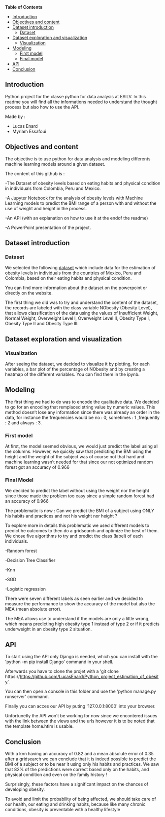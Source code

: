 **Table of Contents**

- [Introduction](#introduction)
- [Objectives and content](#objectives-and-content)
- [Dataset introduction](#dataset-introduction)
  - [Dataset](#dataset)
- [Dataset exploration and visualization](#dataset-exploration-and-visualization)
  - [Visualization](#visualization)
- [Modeling](#modeling)
  - [First model](#first-model)
  - [Final model](#final-model)
- [API](#api)
- [Conclusion](#conclusion)

## Introduction

Python project for the classe python for data analysis at ESILV.
In this readme you will find all the informations needed to understand the thought process but also how to use the API.

Made by :
 * Lucas Enard
 * Myriam Essafoui

## Objectives and content
The objective is to use python for data analysis and modeling differents machine learning models around a given dataset.

The content of this github is :

-The Dataset of obesity levels based on eating habits and physical condition in individuals from Colombia, Peru and Mexico.

-A Jupyter Notebook for the analysis of obesity levels with Machine Learning models to predict the BMI range of a person with and without the use of weight and height in the process. 

-An API (with an explanation on how to use it at the endof the readme)

-A PowerPoint presentation of the project.

## Dataset introduction
### Dataset
We selected the following [dataset](https://archive.ics.uci.edu/ml/datasets/Estimation+of+obesity+levels+based+on+eating+habits+and+physical+condition+) which include data for the estimation of obesity levels in individuals from the countries of Mexico, Peru and Colombia, based on their eating habits and physical condition.

You can find more information about the dataset on the powerpoint or directly on the website.

The first thing we did was to try and understand the content of the dataset, the records are labeled with the class variable NObesity (Obesity Level), that allows classification of the data using the values of Insufficient Weight, Normal Weight, Overweight Level I, Overweight Level II, Obesity Type I, Obesity Type II and Obesity Type III. 

## Dataset exploration and visualization
### Visualization
After seeing the dataset, we decided to visualize it by plotting, for each variables, a bar plot of the percentage of NObesity and by creating a heatmap of the different variables.
You can find them in the ipynb.
## Modeling
The first thing we had to do was to encode the qualitative data.
We decided to go for an encoding that remplaced string value by numeric values. This method doesn’t lose any information since there was already an order in the data, for instance the frequencies would be no : 0, sometimes : 1 ,frequently : 2 and always : 3.
### First model
At first, the model seemed obvious, we would just predict the label using all the columns.
However, we quickly saw that predicting the BMI using the height and the weight of the subject was of course not that hard and machine learning wasn’t needed for that since our not optimized random forest got an accuracy of 0.966

### Final Model
We decided to predict the label without using the weight nor the height since those made the problem too easy since a simple random forest had an accuracy of 0.966

The problematic is now :
Can we predict the BMI of a subject using ONLY his habits and practices and not his weight nor height ?

To explore more in details this problematic we used different models to predict he outcomes to then do a gridsearch and optimize the best of them.
We chose five algorithms to try and predict the class (label) of each individuals.

-Random forest 

-Decision Tree Classifier 

-Knn 
 
-SGD 

-Logistic regression

There were seven different labels as seen earlier and we decided to measure the performance to show the accuracy of the model but also the MEA (mean absolute error).

The MEA allows use to understand if the models are only a little wrong, which means predicting high obesity type 1 instead of type 2 or if it predicts underweight in an obesity type 2 situation.

## API
To start using the API only Django is needed, which you can install with the 'python -m pip install Django' command in your shell.

Afterwards you have to clone the projet with a 'git clone https://https://github.com/LucasEnard/Python_project_estimation_of_obesity'.

You can then open a console in this folder and use the 'python manage.py runserver' command.

Finally you can acces our API by puting '127.0.0.1:8000' into your browser.

Unfortunetly the API won't be working for now since we encontered issues with the link between the views and the urls however it is to be noted that the template home.htlm is usable.


## Conclusion
With a knn having an accuracy of 0.82 and a mean absolute error of 0.35 after a gridsearch we can conclude that it is indeed possible to predict the BMI of a subject or to be near it using only his habits and practices.
We saw that 82% of the predictions were correct based only on the habits, and physical condition and even on the family history !

Surprisingly, these factors have a significant impact on the chances of developing obesity. 

To avoid and limit the probability of being affected, we should take care of our health, our eating and drinking habits, because like many chronic conditions, obesity is preventable with a healthy lifestyle
